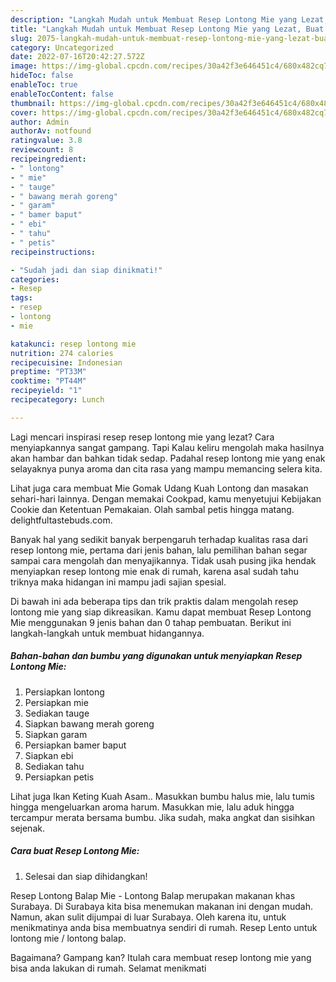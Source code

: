 ```yaml
---
description: "Langkah Mudah untuk Membuat Resep Lontong Mie yang Lezat, Buat Buka Puasa Bikin Ngiler"
title: "Langkah Mudah untuk Membuat Resep Lontong Mie yang Lezat, Buat Buka Puasa Bikin Ngiler"
slug: 2075-langkah-mudah-untuk-membuat-resep-lontong-mie-yang-lezat-buat-buka-puasa-bikin-ngiler
category: Uncategorized
date: 2022-07-16T20:42:27.572Z
image: https://img-global.cpcdn.com/recipes/30a42f3e646451c4/680x482cq70/resep-lontong-mie-foto-resep-utama.jpg
hideToc: false
enableToc: true
enableTocContent: false
thumbnail: https://img-global.cpcdn.com/recipes/30a42f3e646451c4/680x482cq70/resep-lontong-mie-foto-resep-utama.jpg
cover: https://img-global.cpcdn.com/recipes/30a42f3e646451c4/680x482cq70/resep-lontong-mie-foto-resep-utama.jpg
author: Admin
authorAv: notfound
ratingvalue: 3.8
reviewcount: 8
recipeingredient:
- " lontong"
- " mie"
- " tauge"
- " bawang merah goreng"
- " garam"
- " bamer baput"
- " ebi"
- " tahu"
- " petis"
recipeinstructions:

- "Sudah jadi dan siap dinikmati!"
categories:
- Resep
tags:
- resep
- lontong
- mie

katakunci: resep lontong mie 
nutrition: 274 calories
recipecuisine: Indonesian
preptime: "PT33M"
cooktime: "PT44M"
recipeyield: "1"
recipecategory: Lunch

---
```



Lagi mencari inspirasi resep resep lontong mie yang lezat? Cara menyiapkannya sangat gampang. Tapi Kalau keliru mengolah maka hasilnya akan hambar dan bahkan tidak sedap. Padahal resep lontong mie yang enak selayaknya punya aroma dan cita rasa yang mampu memancing selera kita.


Lihat juga cara membuat Mie Gomak Udang Kuah Lontong dan masakan sehari-hari lainnya. Dengan memakai Cookpad, kamu menyetujui Kebijakan Cookie dan Ketentuan Pemakaian. Olah sambal petis hingga matang. delightfultastebuds.com.

Banyak hal yang sedikit banyak berpengaruh terhadap kualitas rasa dari resep lontong mie, pertama dari jenis bahan, lalu pemilihan bahan segar sampai cara mengolah dan menyajikannya. Tidak usah pusing jika hendak menyiapkan resep lontong mie enak di rumah, karena asal sudah tahu triknya maka hidangan ini mampu jadi sajian spesial.


Di bawah ini ada beberapa tips dan trik praktis dalam mengolah resep lontong mie yang siap dikreasikan. Kamu dapat membuat Resep Lontong Mie menggunakan 9 jenis bahan dan 0 tahap pembuatan. Berikut ini langkah-langkah untuk membuat hidangannya.

<!--inarticleads1-->

##### Bahan-bahan dan bumbu yang digunakan untuk menyiapkan Resep Lontong Mie:

1. Persiapkan  lontong
1. Persiapkan  mie
1. Sediakan  tauge
1. Siapkan  bawang merah goreng
1. Siapkan  garam
1. Persiapkan  bamer baput
1. Siapkan  ebi
1. Sediakan  tahu
1. Persiapkan  petis


Lihat juga Ikan Keting Kuah Asam.. Masukkan bumbu halus mie, lalu tumis hingga mengeluarkan aroma harum. Masukkan mie, lalu aduk hingga tercampur merata bersama bumbu. Jika sudah, maka angkat dan sisihkan sejenak. 

<!--inarticleads2-->

##### Cara buat Resep Lontong Mie:


1. Selesai dan siap dihidangkan!

Resep Lontong Balap Mie - Lontong Balap merupakan makanan khas Surabaya. Di Surabaya kita bisa menemukan makanan ini dengan mudah. Namun, akan sulit dijumpai di luar Surabaya. Oleh karena itu, untuk menikmatinya anda bisa membuatnya sendiri di rumah. Resep Lento untuk lontong mie / lontong balap. 

Bagaimana? Gampang kan? Itulah cara membuat resep lontong mie yang bisa anda lakukan di rumah. Selamat menikmati
